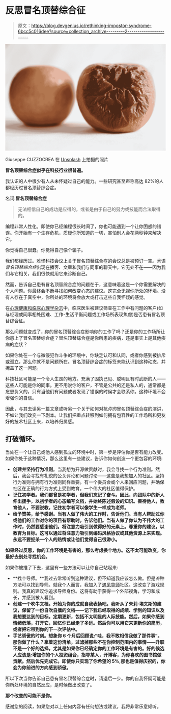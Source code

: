 # 反思冒名顶替综合征

> 原文：<https://blog.devgenius.io/rethinking-impostor-syndrome-6bcc5c016dee?source=collection_archive---------2----------------------->

![](img/1daf44e181dcafcd26a2753c48e4ac75.png)

Giuseppe CUZZOCREA 在 [Unsplash](https://unsplash.com?utm_source=medium&utm_medium=referral) 上拍摄的照片

**冒名顶替综合症似乎在科技行业很普遍。**

我认识的人中很少有人从未怀疑过自己的能力。一些研究甚至声称高达 82%的人都经历过冒名顶替综合症。

名词:**冒名顶替综合症**

> 无法相信自己的成功是应得的，或者是由于自己的努力或技能而合法取得的。

编程非常人性化。即使你已经编程很长时间了，你也可能遇到一个让你困惑的错误。你开始有一个生存危机，质疑你所知道的一切，害怕别人会花两秒钟来解决它。

你觉得自己很蠢。你觉得自己像个骗子。

我们都经历过。难怪科技会议上关于冒名顶替综合症的会议总是被预订一空。术语*冒名顶替综合症*出现在播客、文章和我们与同事的聊天中。它无处不在——因为我们与它相关，我们很快就用它来诊断自己。

然而，告诉自己患有冒名顶替综合症的问题在于，这意味着这是一个你需要解决的个人问题。你最终会不断寻找如何改变心态的建议。这完全无视你所处的环境。没有人存在于真空中，你所处的环境将会放大或打击这些自我怀疑的感觉。

在[心理健康和临床心理学杂志](https://www.mentalhealthjournal.org/articles/commentary-prevalence-predictors-and-treatment-of-imposter-syndrome-a-systematic-review.html)中，临床医生被建议筛查在工作中有问题的客户(如与经理或同事相处困难、工作-生活平衡问题或工作场所表现焦虑)是否患有冒名顶替综合征。

那么问题就变成了...你的冒名顶替综合症影响你的工作了吗？还是你的工作场所让你患上了冒名顶替综合症？冒名顶替综合症是你所患的疾病，还是事实上是其他疾病的症状？

如果你处在一个与微侵犯作斗争的环境中，你缺乏认可和认同，或者你感到被排斥或孤立，那么你就不是问题所在。冒名顶替综合症的标签未能认识到这种动态，并掩盖了这一问题。

科技社区可能是一个令人生畏的地方。充满了固执己见、聪明且有时武断的人——这些人可能是你的同事。更不用说你的客户，不管是公共的还是私人的，通常都是忘恩负义的，只有当他们有问题或者发现了错误的时候才会联系你。这种环境不会增强你的自信。

因此，与其去读另一篇文章或听另一个关于如何对抗*你的*冒名顶替综合症的演讲，不如让我们改变一下剧本。让我们把重点转移到如何拥有包容性的工作场所和更友好的技术社区上来，以培养归属感。

## 打破循环。

当处在一个让自己或他人感到孤立的环境中时，第一步是评估你是否有能力改变。如果你处于这种情况，那么这里有一些建议，告诉你如何创造一个更包容的环境:

*   **创建并坚持行为准则**。当我想为开源做贡献时，我会寻找一个行为准则。然后，我会寻找有礼貌的公关评论和问题讨论——这些是我想加入的社区。坚持行为准则与拥有行为准则同样重要。有一个委员会或个人来回应问题，并确保社区在正确的行为方式上受到教育。一个伟大的社区值得保护。
*   **记住初学者。我们都曾是初学者，但我们忘记了奋斗。因此，向团队中的新人伸出援手，以初学者的心态编写文档，并始终陈述假设的知识。善待他人，教育他人，不要说教，记住初学者可以像学生一样成为老师。**
*   **给予赞美，给予感谢。当有人做了伟大的工作时，告诉他们。当有人帮助过你或他们的工作对你的项目有帮助时，告诉他们。当有人做了你认为不伟大的工作时，仍然要感谢他们。将注意力吸引到做得好的元素上。尊重你的建议，以教育为目标。这可以通过将注意力吸引到编码风格协议或其他资源上来实现。永远不要扼杀一个人的热情或让他们觉得自己很渺小。**

**如果经过反思，你的工作环境是有害的，那么考虑换个地方。这不太可能改变，你最好去别处寻找机会。**

如果你被推了下去，这里有一些方法可以让你自己站起来:

*   **找个导师。**我过去常常听到这种建议，但不知道我应该怎么做。但是*有*种方法可以找到导师。就我个人而言，我加入了[遇见导师](https://meetamentor.co.uk/)社区。这改变了游戏规则。我真的建议你追求导师身份。这将有助于获得一个外部视角，学习和成长，并感到被人看到。
*   **创建一个吹牛文档。开始为你的成就自我表扬吧。我听从了朱莉·埃文斯的建议，保留了一份自吹自擂的文档——记下我已经取得的成绩、学到的知识以及我想要达到的目标。定期更新，包括不太明显的人际技能。然后，如果你感到情绪低落，打开它，回忆你已经走了多远。然后你可以用它来更新你的简历，或者把它带到你的下一次评估中。**
*   **手艺骄傲的时刻。想象你 6 个月后回顾说:“哇，我不敢相信我做了那件事”。那你做了什么？拿着这份清单，过滤掉那些不在你控制范围内的事情——升职不是一个好的选择，尤其是如果你已经确定你的工作环境是有害的。好的候选人应该是:增加你的个人投资组合，指导某人，开博客，为你喜欢的图书馆做贡献。然后优先完成它。即使你只实现了你希望的 5%,那也是值得庆祝的，你会为你前进的方向感到骄傲。**

所以下次当你告诉自己患有冒名顶替综合症时，请退后一步。你的自我怀疑可能是你所处环境的自然反应，是时候做出改变了。

**那个改变的可能不是你。**

感谢您的阅读，如果您对以上任何内容有任何想法或建议，我将非常乐意倾听。
